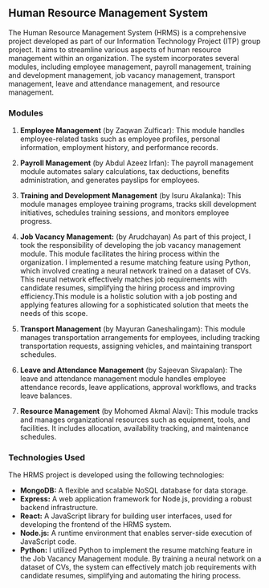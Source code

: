 ## Human Resource Management System

The Human Resource Management System (HRMS) is a comprehensive project developed as part of our Information Technology Project (ITP) group project. It aims to streamline various aspects of human resource management within an organization. The system incorporates several modules, including employee management, payroll management, training and development management, job vacancy management, transport management, leave and attendance management, and resource management.

### Modules
1. **Employee Management** (by Zaqwan Zulficar): This module handles employee-related tasks such as employee profiles, personal information, employment history, and performance records.

2. **Payroll Management** (by Abdul Azeez Irfan): The payroll management module automates salary calculations, tax deductions, benefits administration, and generates payslips for employees.

3. **Training and Development Management** (by Isuru Akalanka): This module manages employee training programs, tracks skill development initiatives, schedules training sessions, and monitors employee progress.

4. **Job Vacancy Management:** (by Arudchayan) As part of this project, I took the responsibility of developing the job vacancy management module. This module facilitates the hiring process within the organization. I implemented a resume matching feature using Python, which involved creating a neural network trained on a dataset of CVs. This neural network effectively matches job requirements with candidate resumes, simplifying the hiring process and improving efficiency.This module is a holistic solution with a job posting and applying features allowing for a sophisticated solution that meets the needs of this scope.

5. **Transport Management** (by Mayuran Ganeshalingam): This module manages transportation arrangements for employees, including tracking transportation requests, assigning vehicles, and maintaining transport schedules.

6. **Leave and Attendance Management** (by Sajeevan Sivapalan): The leave and attendance management module handles employee attendance records, leave applications, approval workflows, and tracks leave balances.

7. **Resource Management** (by Mohomed Akmal Alavi): This module tracks and manages organizational resources such as equipment, tools, and facilities. It includes allocation, availability tracking, and maintenance schedules.

### Technologies Used

The HRMS project is developed using the following technologies:

- **MongoDB:** A flexible and scalable NoSQL database for data storage.
- **Express:** A web application framework for Node.js, providing a robust backend infrastructure.
- **React:** A JavaScript library for building user interfaces, used for developing the frontend of the HRMS system.
- **Node.js:** A runtime environment that enables server-side execution of JavaScript code.
- **Python:** I utilized Python to implement the resume matching feature in the Job Vacancy Management module. By training a neural network on a dataset of CVs, the system can effectively match job requirements with candidate resumes, simplifying and automating the hiring process.


